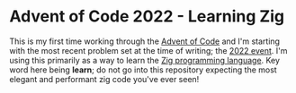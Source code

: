 # Advent of Code 2022 - Learning Zig

This is my first time working through the [Advent of Code](https://adventofcode.com/)
and I'm starting with the most recent problem set at the time of writing; the
[2022 event](https://adventofcode.com/2022). I'm using this primarily as a way
to learn the [Zig programming language](https://ziglang.org/). Key word here
being **learn**; do not go into this repository expecting the most elegant and
performant zig code you've ever seen!

